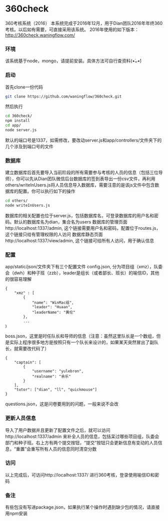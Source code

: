 # 360check
360考核系统（2016）
本系统完成于2016年12月，用于Dian团队2016年年终360考核。以后如有需要，可直接采用该系统。
2016年使用的如下版本：http://360check.waningflow.com/
### 环境
该系统基于node，mongo，请提前安装。具体方法可自行查资料(•̀ᴗ•́)
### 启动
首先clone一份代码

```bash
git clone https://github.com/waningflow/360check.git
```
然后执行

```bash
cd 360check/
npm install
cd app/
node server.js
```

默认的端口号是1337，如需修改，要改动server.js和app/controllers/文件夹下的几个涉及到端口号的文件

### 数据库
建立数据库后首先要导入当前阶段的所有需要参与考核的人员的信息（包括三位导师），你可以先从Dian团队微信后台数据库的签到表导出一份csv文件，再利用others/writeInUsers.js将人员信息导入数据库，需要注意的是该js文件中包含数据库的配置。你可以执行如下的操作

```bash
cd others/
node writeInUsers.js
```

数据库的相关配置也位于server.js，包括数据库名，可登录数据库的用户名和密码。默认的数据库名为dian，集合名为users
数据库的管理页面http://localhost:1337/admin, 这个链接需要用户名和密码，配置位于routes.js，这个链接只给有管理权限的人访问
数据库静态页面http://localhost:1337/view/admin, 这个链接可给所有人访问，用于确认信息

### 配置
app/static/json/文件夹下有三个配置文件
config.json, 分为项目组（xmz），队委会（dwh）和种子班（zzb），leader是组长（或者部长、班长）的喻信ID，其他的很容易理解

```
{
	"xmz" : [
		{
			"name": "WinMac组",
			"leader": "Huaan",    
			"leaderName": "黄伦"
		},
		...
｝
```
boss.json，这里是时任队长和导师的信息（注意：虽然这里队长是一个数组，但是实际上程序很多地方是按照只有一个队长来设计的，如果某天突然冒出了副队长，就需要改代码了）

```
{
	"captain": [
		{
			"username": "yulebron",
			"realname": "余乐"
		}
	],
	"tutor": ["dian", "ll", "quickmouse"]
}
```
questions.json，这是问卷要用到的问题，一般来说不会改

### 更新人员信息
导入了用户数据并且更新了配置文件之后，就可以访问http://localhost:1337/admin 来补全人员的信息，包括呆过哪些项目组，队委会部门和种子班。右上方有两个提交按钮，“提交”按钮只会更新信息有变动的人员信息，“重置”会重写所有人员的信息同时清空分数

### 访问
以上完成后，可访问http://localhost:1337/ 进行360考核，登录使用喻信ID和密码

### 备注
有些包没有写进package.json，如果执行某个操作时遇到缺少包的情况，请直接用npm安装



